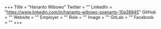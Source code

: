+++
Title = "Hananto Wibowo"
Twitter = ""
LinkedIn = "https://www.linkedin.com/in/hananto-wibowo-soenarto-10a38845"
GitHub = ""
Website = ""
Employer = ""
Role = ""
Image = ""
GitLab = ""
Facebook = ""
+++
